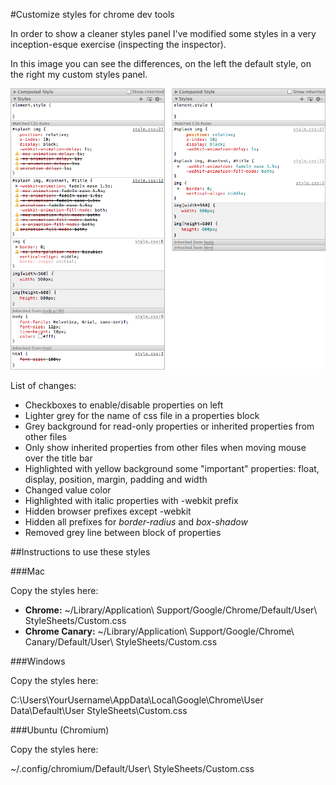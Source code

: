 #Customize styles for chrome dev tools

In order to show a cleaner styles panel I've modified some styles in a very inception-esque exercise (inspecting the inspector).

In this image you can see the differences, on the left the default style, on the right my custom styles panel.

![custom chrome dev tools](https://github.com/hunab/custom-chrome-dev-tools/raw/master/custom-chrome-dev-tools.png)

List of changes:

* Checkboxes to enable/disable properties on left
* Lighter grey for the name of css file in a properties block
* Grey background for read-only properties or inherited properties from other files
* Only show inherited properties from other files when moving mouse over the title bar
* Highlighted with yellow background some "important" properties: float, display, position, margin, padding and width
* Changed value color
* Highlighted with italic properties with -webkit prefix
* Hidden browser prefixes except -webkit
* Hidden all prefixes for *border-radius* and *box-shadow*
* Removed grey line between block of properties

##Instructions to use these styles

###Mac

Copy the styles here:

* **Chrome:** ~/Library/Application\ Support/Google/Chrome/Default/User\ StyleSheets/Custom.css 
* **Chrome Canary:** ~/Library/Application\ Support/Google/Chrome\ Canary/Default/User\ StyleSheets/Custom.css

###Windows

Copy the styles here:

C:\Users\YourUsername\AppData\Local\Google\Chrome\User Data\Default\User StyleSheets\Custom.css

###Ubuntu (Chromium)

Copy the styles here:

~/.config/chromium/Default/User\ StyleSheets/Custom.css

